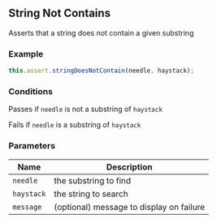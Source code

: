 ## String Not Contains 

Asserts that a string does not contain a given substring 

### Example 

```ts 
this.assert.stringDoesNotContain(needle, haystack);
``` 

### Conditions 

Passes if `needle` is not a substring of `haystack`

Fails if `needle` is a substring of `haystack` 

### Parameters 

| Name | Description | 
|---|---| 
| `needle` | the substring to find |
| `haystack` | the string to search |
| `message` | (optional) message to display on failure |